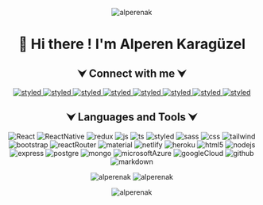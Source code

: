  <p align="center">
 <img src="https://komarev.com/ghpvc/?username=alperenak&label=Profile%20views&color=0e75b6&style=flat" alt="alperenak" /> 
</p>

<h1 align="center">👋 Hi there ! I'm Alperen Karagüzel</h1>

<h2 align="center">&#11167; Connect with me &#11167;</h2>

<p align="center"> 
    <a href="mailto:alperenkaraguzel@gmail.com?subject=Write something...">
        <img src="https://img.shields.io/badge/Gmail-D14836?style=for-the-badge&logo=gmail&logoColor=white" alt="styled"/>
    </a>
    <a href="https://discord.gg/m54EHgjk">
        <img src="https://img.shields.io/badge/Discord-7289DA?style=for-the-badge&logo=discord&logoColor=white" alt="styled"/>
    </a>
    <a href="https://join.slack.com/t/newworkspace-c2i8013/shared_invite/zt-nx89d6ae-0Osf2mhcA39YoSwSQFb~ZA">
        <img src="https://img.shields.io/badge/Slack-4A154B?style=for-the-badge&logo=slack&logoColor=white" alt="styled"/>
    </a>
    <a href="https://www.instagram.com/alperenkaraguz/">
        <img src="https://img.shields.io/badge/Instagram-E4405F?style=for-the-badge&logo=instagram&logoColor=white" alt="styled"/>
    </a>
    <a href="https://twitter.com/alperenkaraguz">
        <img src="https://img.shields.io/badge/Twitter-1DA1F2?style=for-the-badge&logo=twitter&logoColor=white" alt="styled"/>
    </a>
    <a href="https://www.linkedin.com/in/alperenak/">
        <img src="https://img.shields.io/badge/LinkedIn-0077B5?style=for-the-badge&logo=linkedin&logoColor=white" alt="styled"/>
    </a>
    <a href="https://t.me/joinchat/VBeUgswuaCo3ZTFk">
        <img src="https://img.shields.io/badge/Telegram-2CA5E0?style=for-the-badge&logo=telegram&logoColor=white" alt="styled"/>
    </a>
    <a href="https://chat.whatsapp.com/FC2u8LRBxbMDnefGPtae2Yk">
        <img src="https://img.shields.io/badge/WhatsApp-25D366?style=for-the-badge&logo=whatsapp&logoColor=white" alt="styled"/>
    </a>
</p>
<h2 align="center">&#11167; Languages and Tools &#11167;</h2>

<p align="center">
    <img src="https://img.shields.io/badge/React-20232A?style=for-the-badge&logo=react&logoColor=61DAFB" alt="React"/>
    <img src="https://img.shields.io/badge/React_Native-20232A?style=for-the-badge&logo=react&logoColor=61DAFB" alt="ReactNative"/>
    <img src="https://img.shields.io/badge/Redux-593D88?style=for-the-badge&logo=redux&logoColor=white" alt="redux"/>
    <img src="https://img.shields.io/badge/JavaScript-323330?style=for-the-badge&logo=javascript&logoColor=F7DF1E" alt="js"/>
    <img src="https://img.shields.io/badge/TypeScript-007ACC?style=for-the-badge&logo=typescript&logoColor=white" alt="ts"/>
    <img src="https://img.shields.io/badge/styled--components-DB7093?style=for-the-badge&logo=styled-components&logoColor=white" alt="styled"/>
    <img src="https://img.shields.io/badge/Sass-CC6699?style=for-the-badge&logo=sass&logoColor=white" alt="sass"/>
    <img src="https://img.shields.io/badge/CSS3-1572B6?style=for-the-badge&logo=css3&logoColor=white" alt="css"/>
    <img src="https://img.shields.io/badge/Tailwind_CSS-38B2AC?style=for-the-badge&logo=tailwind-css&logoColor=white" alt="tailwind"/>
    <img src="https://img.shields.io/badge/Bootstrap-563D7C?style=for-the-badge&logo=bootstrap&logoColor=white" alt="bootstrap"/>
    <img src="https://img.shields.io/badge/React_Router-CA4245?style=for-the-badge&logo=react-router&logoColor=white" alt="reactRouter"/>
    <img src="https://img.shields.io/badge/Material--UI-0081CB?style=for-the-badge&logo=material-ui&logoColor=white" alt="material"/>
    <img src="https://img.shields.io/badge/Netlify-00C7B7?style=for-the-badge&logo=netlify&logoColor=white" alt="netlify"/>
    <img src="https://img.shields.io/badge/Heroku-430098?style=for-the-badge&logo=heroku&logoColor=white" alt="heroku"/>
    <img src="https://img.shields.io/badge/HTML5-E34F26?style=for-the-badge&logo=html5&logoColor=white" alt="html5"/>
    <img src="https://img.shields.io/badge/Node.js-43853D?style=for-the-badge&logo=node.js&logoColor=white" alt="nodejs"/>
    <img src="https://img.shields.io/badge/Express.js-404D59?style=for-the-badge" alt="express"/>
    <img src="https://img.shields.io/badge/PostgreSQL-316192?style=for-the-badge&logo=postgresql&logoColor=white" alt="postgre"/>
    <img src="https://img.shields.io/badge/MongoDB-4EA94B?style=for-the-badge&logo=mongodb&logoColor=white" alt="mongo"/>
    <img src="https://img.shields.io/badge/Microsoft_Azure-0089D6?style=for-the-badge&logo=microsoft-azure&logoColor=white" alt="microsoftAzure"/>
    <img src="https://img.shields.io/badge/Google_Cloud-4285F4?style=for-the-badge&logo=google-cloud&logoColor=white" alt="googleCloud"/>
    <img src="https://img.shields.io/badge/GitHub-100000?style=for-the-badge&logo=github&logoColor=white" alt="github"/>
    <img src="https://img.shields.io/badge/Markdown-000000?style=for-the-badge&logo=markdown&logoColor=white" alt="markdown"/>
 </p>

<p align='center'>
    <img  src="https://github-readme-stats.vercel.app/api/top-langs?username=alperenak&theme=radical&show_icons=true&locale=en&layout=compact" alt="alperenak" />
    <img  src="https://github-readme-stats.vercel.app/api?username=alperenak&hide=prs&theme=radical&custom_title=My%20Github%20Stats" alt="alperenak" />
</p>

<div align='center'><img src="https://github-readme-streak-stats.herokuapp.com/?user=alperenak&theme=radical" alt="alperenak" /></div>
